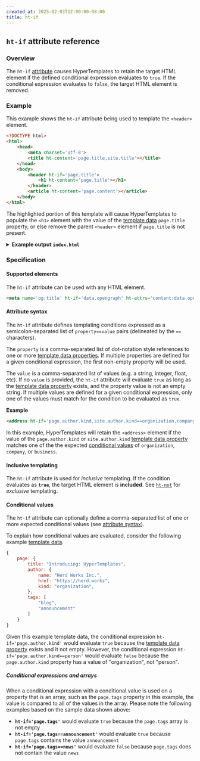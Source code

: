 ```yaml
---
created_at: 2025-02-03T12:00:00-08:00
title: ht-if
---
```


## `ht-if` attribute reference

<auto-toc selectors='h3,h4,h5,h6'></auto-toc>

### Overview

The `ht-if` [attribute] causes HyperTemplates to retain the target HTML element if the defined conditional expression evaluates to `true`.
If the conditional expression evaluates to `false`, the target HTML element is removed.

### Example

This example shows the `ht-if` attribute being used to template the `<header>` element.

<code-snippet ht-element filename='layout.html' highlight='8-10' with-line-numbers>

```html
<!DOCTYPE html>
<html>
    <head>
        <meta charset='utf-8'>
        <title ht-content='page.title,site.title'></title>
    </head>
    <body>
        <header ht-if='page.title'>
            <h1 ht-content='page.title'></h1>
        </header>
        <article ht-content='page.content'></article>
    </body>
</html>
```

</code-snippet>

The highlighted portion of this template will cause HyperTemplates to populate the `<h1>` element with the value of the [template data] `page.title` property, or else remove the parent `<header>` element if `page.title` is not present.

<details><summary><strong>Example output <code>index.html</code></strong></summary>

Let's see what happens when we process this template with the following [template data].

```javascript
{
    site: {
        title: "Conditional templating is fun!",
    },
    page: {
        content: "Lorem ipsum, hipsters get some"
    }
}
```

The `<header>` element will be removed because the example template data did not contain a `page.title` property.

```html
<!DOCTYPE html>
<html lang='en-US'>
    <head>
        <meta charset='utf-8'>
        <title>Conditional templating is fun!</title>
    </head>
    <body>
        <article>Lorem ipsum, hipsters get some.</article>
    </body>
</html>
```

</details>

### Specification

#### Supported elements

The `ht-if` attribute can be used with any HTML element.

```html
<meta name='og:title' ht-if='data.opengraph' ht-attrs='content:data.opengraph.title'>
```

#### Attribute syntax

The `ht-if` attribute defines templating conditions expressed as a semicolon-separated list of `property==value` pairs (delineated by the `==` characters).

The `property` is a comma-separated list of dot-notation style references to one or more [template data properties].
If multiple properties are defined for a given conditional expression, the first non-empty property will be used.

The `value` is a comma-separated list of values (e.g. a string, integer, float, etc).
If no `value` is provided, the `ht-if` attribute will evaluate `true` as long as the [template data property] exists, and the property value is not an empty string.
If multiple values are defined for a given conditional expression, only one of the values must match for the condition to be evaluated as `true`.

**Example**

```html
<address ht-if='page.author.kind,site.author.kind==organization,company,business' ht-content='page.author.address'></address>
```

In this example, HyperTemplates will retain the `<address>` element if the value of the `page.author.kind` or `site.author.kind` [template data property] matches one of the the expected [conditional values] of `organization`, `company`, or `business`.

#### Inclusive templating

The `ht-if` attribute is used for _inclusive_ templating.
If the condition evaluates as **`true`**, the target HTML element is **included**.
See [`ht-not`] for _exclusive_ templating.

#### Conditional values

The `ht-if` attribute can optionally define a comma-separated list of one or more expected conditional values (see [attribute syntax]).

To explain how conditional values are evaluated, consider the following example [template data]. 

```javascript
{
    page: {
        title: "Introducing: HyperTemplates",
        author: {
            name: "Herd Works Inc.",
            href: "https://herd.works",
            kind: "organization",
        },
        tags: [
            "blog",
            "announcement"
        ]
    }
}
```

Given this example template data, the conditional expression `ht-if='page.author.kind'` would evaluate `true` because the [template data property] exists and it not empty.
However, the conditional expression `ht-if='page.author.kind==person'` would evaluate `false` because the `page.author.kind` property has a value of "organization", not "person".

##### Conditional expressions and arrays

When a conditional expression with a conditional value is used on a property that is an array, such as the `page.tags` property in this example, the value is compared to all of the values in the array.
Please note the following examples based on the sample data shown above:

* **`ht-if='page.tags'`** would evaluate `true` because the `page.tags` array is not empty
* **`ht-if='page.tags==announcement'`** would evaluate `true` because `page.tags` contains the value `announcement`
* **`ht-if='page.tags==news'`** would evaluate `false` because `page.tags` does not contain the value `news`

<!-- Links -->
[attribute]: https://developer.mozilla.org/en-US/docs/Web/HTML/Attributes
[template data]: /docs/reference/core/data/
[template data property]: /docs/reference/core/data/#template-data-property
[template data properties]: /docs/reference/core/data/#template-data-property
[attribute syntax]: #attribute-syntax
[conditional value]: #conditional-values
[conditional values]: #conditional-values
[`ht-not`]: /docs/reference/core/attributes/ht-not/
